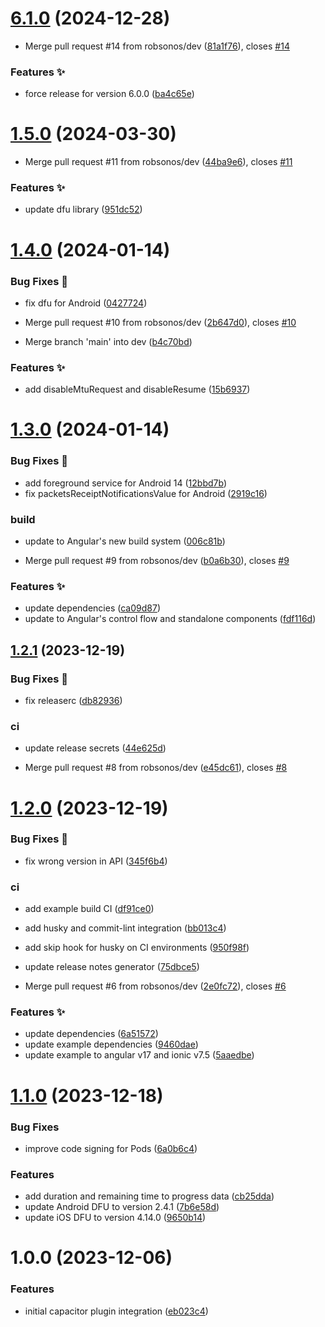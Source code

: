 # [6.1.0](https://github.com/robsonos/nordic-dfu/compare/v6.0.0...v6.1.0) (2024-12-28)


* Merge pull request #14 from robsonos/dev ([81a1f76](https://github.com/robsonos/nordic-dfu/commit/81a1f76a9538e7d5b00587a74a4ddd0f9c654bab)), closes [#14](https://github.com/robsonos/nordic-dfu/issues/14)


### Features :sparkles:

* force release for version 6.0.0 ([ba4c65e](https://github.com/robsonos/nordic-dfu/commit/ba4c65e5be06a995c215ca16b7950b543366d7d7))

# [1.5.0](https://github.com/robsonos/nordic-dfu/compare/v1.4.0...v1.5.0) (2024-03-30)


* Merge pull request #11 from robsonos/dev ([44ba9e6](https://github.com/robsonos/nordic-dfu/commit/44ba9e65aa7ec0c779e5a7dcbd574c5bad7691c6)), closes [#11](https://github.com/robsonos/nordic-dfu/issues/11)


### Features :sparkles:

* update dfu library ([951dc52](https://github.com/robsonos/nordic-dfu/commit/951dc5267b84f54ff14dbe6c3be06ed544088a00))

# [1.4.0](https://github.com/robsonos/nordic-dfu/compare/v1.3.0...v1.4.0) (2024-01-14)


### Bug Fixes :bug:

* fix dfu for Android ([0427724](https://github.com/robsonos/nordic-dfu/commit/0427724cae99c7866f1a66d2aac235cedcc6ef84))


* Merge pull request #10 from robsonos/dev ([2b647d0](https://github.com/robsonos/nordic-dfu/commit/2b647d024aeffacb4873a80f524264c904163026)), closes [#10](https://github.com/robsonos/nordic-dfu/issues/10)
* Merge branch 'main' into dev ([b4c70bd](https://github.com/robsonos/nordic-dfu/commit/b4c70bdc47daa485cf4fd0e295d771f5e37230f7))


### Features :sparkles:

* add disableMtuRequest and disableResume ([15b6937](https://github.com/robsonos/nordic-dfu/commit/15b6937ce759348e6dfb604ed3c897b0f2ab0c2c))

# [1.3.0](https://github.com/robsonos/nordic-dfu/compare/v1.2.1...v1.3.0) (2024-01-14)


### Bug Fixes :bug:

* add foreground service for Android 14 ([12bbd7b](https://github.com/robsonos/nordic-dfu/commit/12bbd7b2e4496a538bb0555bf62321041cc0b6ce))
* fix packetsReceiptNotificationsValue for Android ([2919c16](https://github.com/robsonos/nordic-dfu/commit/2919c164c34aa0c6e4a47c2d48f254d12e885c8f))


### build

* update to Angular's new build system ([006c81b](https://github.com/robsonos/nordic-dfu/commit/006c81b562281b33a897532e8bae9180cbcc48e4))


* Merge pull request #9 from robsonos/dev ([b0a6b30](https://github.com/robsonos/nordic-dfu/commit/b0a6b307c3ad3f1d47d8b98ea4af429597d3f677)), closes [#9](https://github.com/robsonos/nordic-dfu/issues/9)


### Features :sparkles:

* update dependencies ([ca09d87](https://github.com/robsonos/nordic-dfu/commit/ca09d87e4930ac4014f1808a47721f88c5ca2623))
* update to Angular's control flow and standalone components ([fdf116d](https://github.com/robsonos/nordic-dfu/commit/fdf116dc62cc00c3f2bfe1deb63ac41bf47907d6))

## [1.2.1](https://github.com/robsonos/nordic-dfu/compare/v1.2.0...v1.2.1) (2023-12-19)


### Bug Fixes :bug:

* fix releaserc ([db82936](https://github.com/robsonos/nordic-dfu/commit/db82936e1f0739e536de9c2d95937c54da10138e))


### ci

* update release secrets ([44e625d](https://github.com/robsonos/nordic-dfu/commit/44e625d3dd87ae3b1f1343cbfe4a19544f543b80))


* Merge pull request #8 from robsonos/dev ([e45dc61](https://github.com/robsonos/nordic-dfu/commit/e45dc61caa81d25d3dfe01f666fca3811b6aca3a)), closes [#8](https://github.com/robsonos/nordic-dfu/issues/8)

# [1.2.0](https://github.com/robsonos/nordic-dfu/compare/v1.1.0...v1.2.0) (2023-12-19)


### Bug Fixes :bug:

* fix wrong version in API ([345f6b4](https://github.com/robsonos/nordic-dfu/commit/345f6b4570f3422e971110671a386097764f49de))


### ci

* add example build CI ([df91ce0](https://github.com/robsonos/nordic-dfu/commit/df91ce0e6633c57b64df25f097c5dbb03309609a))
* add husky and commit-lint integration ([bb013c4](https://github.com/robsonos/nordic-dfu/commit/bb013c458dc4129756f2a2301d5bfba6c498c6b7))
* add skip hook for husky on CI environments ([950f98f](https://github.com/robsonos/nordic-dfu/commit/950f98f4e586455364b547794dcd8fd114c43f6e))
* update release notes generator ([75dbce5](https://github.com/robsonos/nordic-dfu/commit/75dbce5276087b5b7bf98300854546c2128f942e))


* Merge pull request #6 from robsonos/dev ([2e0fc72](https://github.com/robsonos/nordic-dfu/commit/2e0fc7252edf819c60d0639bd0455eb451f6ff0e)), closes [#6](https://github.com/robsonos/nordic-dfu/issues/6)


### Features :sparkles:

* update dependencies ([6a51572](https://github.com/robsonos/nordic-dfu/commit/6a51572737c787df3f702f11fc785765568e0aef))
* update example dependencies ([9460dae](https://github.com/robsonos/nordic-dfu/commit/9460dae258609d747bc8f4ce51e671cdeb9dbe45))
* update example to angular v17 and ionic v7.5 ([5aaedbe](https://github.com/robsonos/nordic-dfu/commit/5aaedbefdd9ae470fdd8c800cca01e40aa0384c9))

# [1.1.0](https://github.com/robsonos/nordic-dfu/compare/v1.0.0...v1.1.0) (2023-12-18)


### Bug Fixes

* improve code signing for Pods ([6a0b6c4](https://github.com/robsonos/nordic-dfu/commit/6a0b6c4527679a854b2ee543a4ef948766325c94))


### Features

* add duration and remaining time to progress data ([cb25dda](https://github.com/robsonos/nordic-dfu/commit/cb25dda93b474d66e2f0a6be569f4feee8c4eb85))
* update Android DFU to version 2.4.1 ([7b6e58d](https://github.com/robsonos/nordic-dfu/commit/7b6e58d6d129beb7f4bceacb1d5cb44fb942a509))
* update iOS DFU to version 4.14.0 ([9650b14](https://github.com/robsonos/nordic-dfu/commit/9650b149d2916ee39f17093375681f9fd4525e33))

# 1.0.0 (2023-12-06)


### Features

* initial capacitor plugin integration ([eb023c4](https://github.com/robsonos/nordic-dfu/commit/eb023c46b5c329c3b5b4579501131bc31deb73d8))
